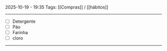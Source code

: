 2025-10-19 - 19:35
Tags: [[Compras]] / [[hábitos]]

---
- [ ] Detergente
- [ ] Pão
- [ ] Farinha
- [ ] cloro

---
